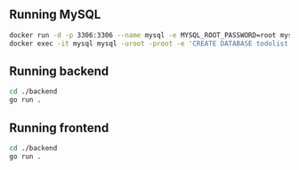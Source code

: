## Running MySQL

```sh
docker run -d -p 3306:3306 --name mysql -e MYSQL_ROOT_PASSWORD=root mysql
docker exec -it mysql mysql -uroot -proot -e 'CREATE DATABASE todolist'
```

## Running backend

```sh
cd ./backend
go run .
```

## Running frontend

```sh
cd ./backend
go run .
```
